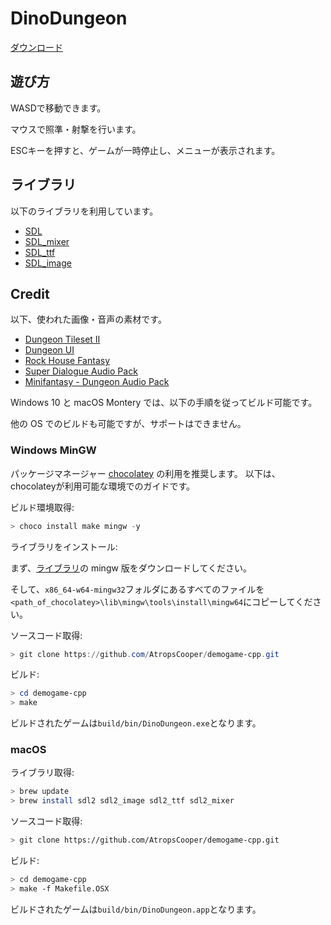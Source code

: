 # DinoDungeon

[ダウンロード](https://github.com/AtropsCooper/demogame-cpp/releases)

## 遊び方

WASDで移動できます。

マウスで照準・射撃を行います。

ESCキーを押すと、ゲームが一時停止し、メニューが表示されます。

## ライブラリ

以下のライブラリを利用しています。

* [SDL](https://github.com/libsdl-org/SDL)
* [SDL_mixer](https://github.com/libsdl-org/SDL_mixer)
* [SDL_ttf](https://github.com/libsdl-org/SDL_ttf)
* [SDL_image](https://github.com/libsdl-org/SDL_image)

## Credit

以下、使われた画像・音声の素材です。

* [Dungeon Tileset II](https://0x72.itch.io/dungeontileset-ii)
* [Dungeon UI](https://0x72.itch.io/dungeonui)
* [Rock House Fantasy](https://waldemarcleaver.itch.io/rock-house-fantasy)
* [Super Dialogue Audio Pack](https://dillonbecker.itch.io/sdap)
* [Minifantasy - Dungeon Audio Pack](https://leohpaz.itch.io/minifantasy-dungeon-sfx-pack)

Windows 10 と macOS Montery では、以下の手順を従ってビルド可能です。

他の OS でのビルドも可能ですが、サポートはできません。

### Windows MinGW

パッケージマネージャー [chocolatey](https://chocolatey.org/) の利用を推奨します。
以下は、chocolateyが利用可能な環境でのガイドです。

ビルド環境取得:

```powershell
> choco install make mingw -y
```

ライブラリをインストール:

まず、[ライブラリ](#ライブラリ)の mingw 版をダウンロードしてください。

そして、`x86_64-w64-mingw32`フォルダにあるすべてのファイルを`<path_of_chocolatey>\lib\mingw\tools\install\mingw64`にコピーしてください。

ソースコード取得:

```powershell
> git clone https://github.com/AtropsCooper/demogame-cpp.git
```

ビルド:

```powershell
> cd demogame-cpp
> make
```

ビルドされたゲームは`build/bin/DinoDungeon.exe`となります。

### macOS

ライブラリ取得:

```bash
> brew update
> brew install sdl2 sdl2_image sdl2_ttf sdl2_mixer
```

ソースコード取得:

```bash
> git clone https://github.com/AtropsCooper/demogame-cpp.git
```

ビルド:

```bash
> cd demogame-cpp
> make -f Makefile.OSX
```

ビルドされたゲームは`build/bin/DinoDungeon.app`となります。
